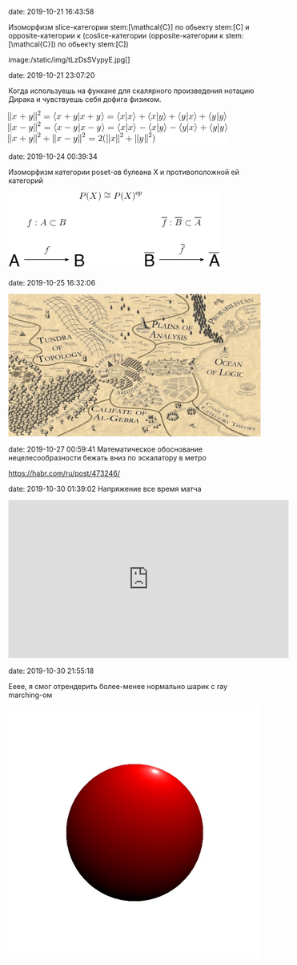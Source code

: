 date: 2019-10-21 16:43:58

Изоморфизм slice-категории stem:[\mathcal{C}] по обьекту stem:[C] и opposite-категории к (coslice-категории (opposite-категории к stem:[\mathcal{C}]) по обьекту stem:[C])

image:/static/img/tLzDsSVypyE.jpg[]


date: 2019-10-21 23:07:20

Когда используешь на функане для скалярного произведения нотацию Дирака и чувствуешь себя дофига физиком.

![](/blog/static/img/0FAHrGp3kZA.jpg)


date: 2019-10-24 00:39:34

Изоморфизм категории poset-ов булеана X и противоположной ей категорий

![](/blog/static/img/eGRNxDdK6y4.jpg)


date: 2019-10-25 16:32:06

![](/blog/static/img/aNI-ItqdgKA.jpg)


date: 2019-10-27 00:59:41
Математическое обоснование нецелесообразности бежать вниз по эскалатору в метро

https://habr.com/ru/post/473246/


date: 2019-10-30 01:39:02
Напряжение все время матча

<iframe width="560" height="315" src="https://www.youtube.com/embed/0J_xwo-0rHA" title="YouTube video player" frameborder="0" allow="accelerometer; autoplay; clipboard-write; encrypted-media; gyroscope; picture-in-picture" allowfullscreen></iframe>

date: 2019-10-30 21:55:18

Ееее, я смог отрендерить более-менее нормально шарик с ray marching-ом

![](/blog/static/img/jnTWecu4tYE.jpg)
